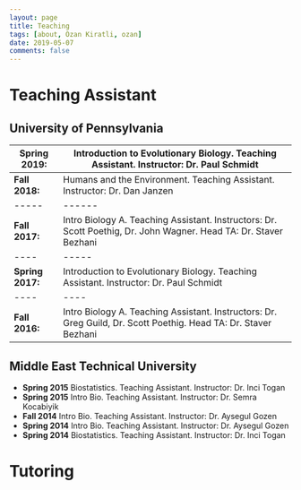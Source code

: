 ```yaml
---
layout: page
title: Teaching
tags: [about, Ozan Kiratli, ozan]
date: 2019-05-07
comments: false
---
```


# Teaching Assistant
## University of Pennsylvania
| **Spring 2019:** | Introduction to Evolutionary Biology. Teaching Assistant. Instructor: Dr. Paul Schmidt | 
|-------|-------------|
| **Fall 2018:**   | Humans and the Environment. Teaching Assistant. Instructor: Dr. Dan  Janzen |
|-----|------|
| **Fall 2017:** | Intro Biology A. Teaching Assistant. Instructors: Dr. Scott Poethig, Dr. John Wagner. Head TA: Dr. Staver Bezhani |
|----|-----|
| **Spring 2017:** | Introduction to Evolutionary Biology. Teaching Assistant. Instructor: Dr. Paul Schmidt | 
| ---- | ----|
| **Fall 2016:** |  Intro Biology A. Teaching Assistant. Instructors: Dr. Greg Guild, Dr. Scott Poethig. Head TA: Dr. Staver Bezhani |

## Middle East Technical University
- **Spring 2015** Biostatistics. Teaching Assistant. Instructor: Dr. Inci Togan
- **Spring 2015** Intro Bio. Teaching Assistant. Instructor: Dr. Semra Kocabiyik
- **Fall 2014** Intro Bio. Teaching Assistant. Instructor: Dr. Aysegul Gozen
- **Spring 2014** Intro Bio. Teaching Assistant. Instructor: Dr. Aysegul Gozen
- **Spring 2014** Biostatistics. Teaching Assistant. Instructor: Dr. Inci Togan

# Tutoring


